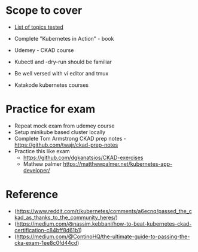 # Scope to cover
* [List of topics tested](https://github.com/cncf/curriculum/blob/master/CKAD_Curriculum_V1.14.1.pdf)

* Complete "Kubernetes in Action" - book
* Udemey - CKAD course
* Kubectl and -dry-run should be familiar
* Be well versed with vi editor and tmux
* Katakode kubernetes courses


# Practice for exam
* Repeat mock exam from udemey course
* Setup minikube based cluster locally
* Complete Tom Armstrong CKAD prep notes - https://github.com/twajr/ckad-prep-notes
* Practice this like exam
  * https://github.com/dgkanatsios/CKAD-exercises
  * Mathew palmer https://matthewpalmer.net/kubernetes-app-developer/  


# Reference
* (https://www.reddit.com/r/kubernetes/comments/a6ecnq/passed_the_ckad_as_thanks_to_the_community_heres/)
* (https://medium.com/@nassim.kebbani/how-to-beat-kubernetes-ckad-certification-c84bff8d61b1)
* (https://medium.com/@ContinoHQ/the-ultimate-guide-to-passing-the-cka-exam-1ee8c0fd44cd)